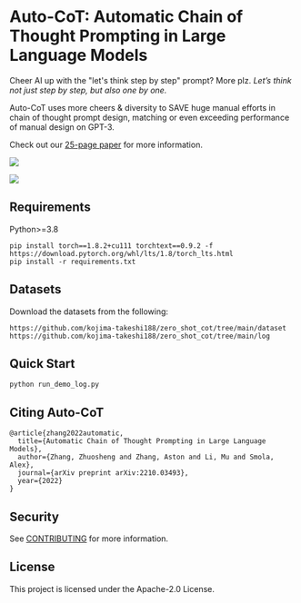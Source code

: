 # Auto-CoT: Automatic Chain of Thought Prompting in Large Language Models

Cheer AI up with the "let's think step by step" prompt? More plz. *Let’s think not just step by step, but also one by one.*

Auto-CoT uses more cheers & diversity to SAVE huge manual efforts in chain of thought prompt design, matching or even exceeding performance of manual design on GPT-3.

Check out our [25-page paper](https://arxiv.org/pdf/2210.03493.pdf) for more information.

![](https://user-images.githubusercontent.com/22279212/194787183-a1f8dff8-a0ad-43a1-827f-819671503860.png)

![](https://user-images.githubusercontent.com/22279212/194787130-d28c9191-588c-41d2-a259-62377f19c934.png)


## Requirements

Python>=3.8
```
pip install torch==1.8.2+cu111 torchtext==0.9.2 -f https://download.pytorch.org/whl/lts/1.8/torch_lts.html
pip install -r requirements.txt
```

## Datasets

Download the datasets from the following:

```
https://github.com/kojima-takeshi188/zero_shot_cot/tree/main/dataset
https://github.com/kojima-takeshi188/zero_shot_cot/tree/main/log
```

## Quick Start

```
python run_demo_log.py
```

## Citing Auto-CoT
```
@article{zhang2022automatic,
  title={Automatic Chain of Thought Prompting in Large Language Models},
  author={Zhang, Zhuosheng and Zhang, Aston and Li, Mu and Smola, Alex},
  journal={arXiv preprint arXiv:2210.03493},
  year={2022}
}
```

## Security

See [CONTRIBUTING](CONTRIBUTING.md#security-issue-notifications) for more information.

## License

This project is licensed under the Apache-2.0 License.
